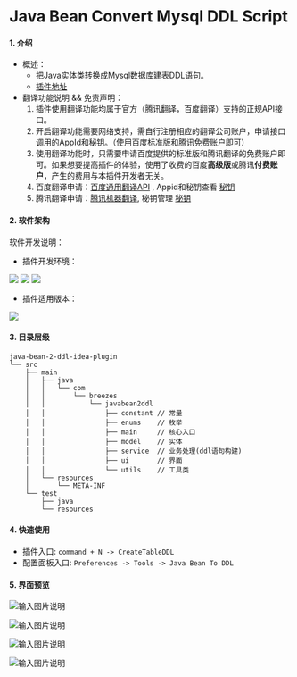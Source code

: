 # Java Bean Convert Mysql DDL Script

#### 1. 介绍
 - 概述：
    - 把Java实体类转换成Mysql数据库建表DDL语句。
    - [插件地址](https://plugins.jetbrains.com/plugin/15980-javabean2ddl)
- 翻译功能说明 && 免责声明：
    1. 插件使用翻译功能均属于官方（腾讯翻译，百度翻译）支持的正规API接口。
    2. 开启翻译功能需要网络支持，需自行注册相应的翻译公司账户，申请接口调用的AppId和秘钥。（使用百度标准版和腾讯免费账户即可）
    3. 使用翻译功能时，只需要申请百度提供的标准版和腾讯翻译的免费账户即可。如果想要提高插件的体验，使用了收费的百度**高级版**或腾讯**付费账户**，产生的费用与本插件开发者无关。
    4. 百度翻译申请：[百度通用翻译API](http://api.fanyi.baidu.com/product/11) , Appid和秘钥查看 [秘钥](http://api.fanyi.baidu.com/api/trans/product/desktop?req=developer)
    5. 腾讯翻译申请：[腾讯机器翻译](https://cloud.tencent.com/product/tmt), 秘钥管理 [秘钥](https://console.cloud.tencent.com/cam/capi)
#### 2. 软件架构
软件开发说明：  
- 插件开发环境：

![](https://img.shields.io/badge/JDK-11-green.svg)
![](https://img.shields.io/badge/IDEA%20VERSION-2020.3%20+-yellow.svg)
![](https://img.shields.io/badge/GRADLE%20VERSION-6.5-red.svg)

- 插件适用版本：     

![](https://img.shields.io/badge/IDEA%20VERSION-2019.2%20+-blue.svg)


#### 3. 目录层级
```text
java-bean-2-ddl-idea-plugin
└── src
    ├── main
    │   ├── java
    │   │   └── com
    │   │       └── breezes
    │   │           └── javabean2ddl
    │   │               ├── constant // 常量
    │   │               ├── enums    // 枚举
    │   │               ├── main     // 核心入口
    │   │               ├── model    // 实体
    │   │               ├── service  // 业务处理(ddl语句构建)
    │   │               ├── ui       // 界面
    │   │               └── utils    // 工具类
    │   └── resources
    │       └── META-INF
    └── test
        ├── java
        └── resources

```

#### 4. 快速使用
- 插件入口: `command + N -> CreateTableDDL`
- 配置面板入口: `Preferences -> Tools -> Java Bean To DDL`

#### 5. 界面预览

![输入图片说明](https://images.gitee.com/uploads/images/2021/0212/142006_9d2d92c8_5081865.png "QQ20210211-175445@2x.png")

![输入图片说明](https://images.gitee.com/uploads/images/2021/0212/142019_f6f45b7a_5081865.png "QQ20210211-175738@2x.png")

![输入图片说明](https://images.gitee.com/uploads/images/2021/0212/142102_69539040_5081865.png "QQ20210211-175314@2x.png")

![输入图片说明](https://images.gitee.com/uploads/images/2021/0212/142045_a82cf70c_5081865.png "QQ20210211-175639@2x.png")